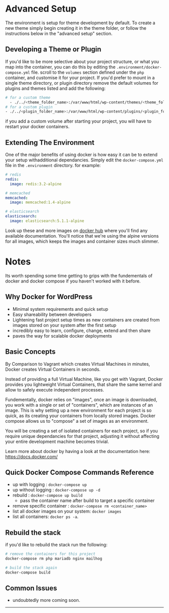 # Advanced Setup
The environment is setup for theme development by default. To create a new theme simply begin creating it in the theme folder, or follow the instructions below in the "advanced setup" section.

## Developing a Theme or Plugin
If you'd like to be more selective about your project structure, or what you map into the container, you can do this by editing the `.environment/docker-compose.yml` file.  scroll to the `volumes` section defined under the `php` container, and customise it for your project.  If you'd prefer to mount in a single theme directory, or plugin directory remove the default volumes for plugins and themes listed and add the following:

```sh
# for a custom theme
  - ./../<theme_folder_name>:/var/www/html/wp-content/themes/<theme_folder_name>
# for a custom plugin
- ./../<plugin_folder_name>:/var/www/html/wp-content/plugins/<plugin_folder_name>
```

if you add a custom volume after starting your project, you will have to restart your docker containers.


## Extending The Environment
One of the major benefits of using docker is how easy it can be to extend your setup withadditional dependancies.  Simply edit the `docker-compose.yml` file in the `.environment` directory. for example:

```yaml
# redis
redis:
  image: redis:3.2-alpine

# memcached
memcached:
  image: memcached:1.4-alpine

# elasticsearch
elasticsearch:
  image: elasticsearch:5.1.1-alpine
```

Look up these and more images on [docker hub](https://hub.docker.com/) where you'll find any available documentation. You'll notice that we're using the alpine versions for all images, which keeps the images and container sizes much slimmer.




# Notes
Its worth spending some time getting to grips with the fundementals of docker and docker compose if you haven't worked with it before.

## Why Docker for WordPress
* Minimal system requirements and quick setup
* Easy shareability  between developers
* Lightening fast project setup times as new containers are created from images stored on your system after the first setup
* incredibly easy to learn, configure, change, extend and then share
* paves the way for scalable docker deployments


## Basic Concepts
By Comparison to Vagrant which creates Virtual Machines in minutes, Docker creates Virtual Containers in seconds.

Instead of providing a full Virtual Machine, like you get with Vagrant, Docker provides you lightweight Virtual Containers, that share the same kernel and allow to safely execute independent processes.

Fundementally, docker relies on "images", once an image is downloaded, you work with a single or set of "containers", which are instances of an image. This is why setting up a new environment for each project is so quick, as its creating your containers from locally stored images.  Docker compose allows us to "compose" a set of images as an environment.

 You will be creating a set of isolated containers for each project, so if you require unique dependancies for that project, adjusting it without affecting your entire development machine becomes trivial.

Learn more about docker by having a look at the documentation here: https://docs.docker.com/


## Quick Docker Compose Commands Reference
* up with logging : `docker-compose up`
* up without logging : `docker-compose up -d`
* rebuild : `docker-compose up build`
    * pass the container name after build to target a specific container
* remove specific container : `docker-compose rm <container_name>`
* list all docker images on your system: `docker images`
* list all containers: `docker ps -a`.

## Rebuild the stack
if you'd like to rebuild the stack run the following:

```sh
# remove the containers for this project
docker-compose rm php mariadb nginx mailhog

# build the stack again
docker-compose build
```
## Common Issues


 - undoubtedly more coming soon.


___
